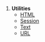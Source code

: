 1. **Utilities**
   - [HTML](utilities.html)
   - [Session](utilities.session)
   - [Text](utilities.text)
   - [URL](utilities.url)